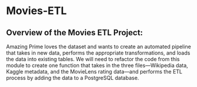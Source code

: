 # Movies-ETL

## Overview of the Movies ETL Project:

Amazing Prime loves the dataset and wants to create an automated pipeline that takes in new data, performs the appropriate transformations, and loads the data into existing tables. We will need to refactor the code from this module to create one function that takes in the three files—Wikipedia data, Kaggle metadata, and the MovieLens rating data—and performs the ETL process by adding the data to a PostgreSQL database.
